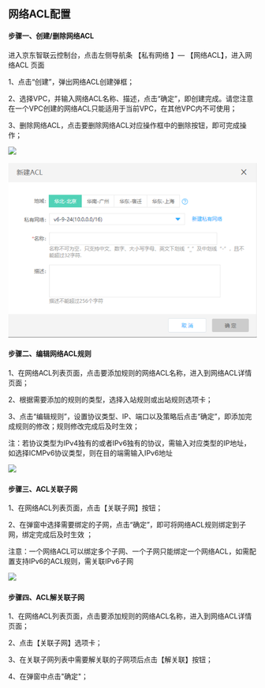 ## **网络ACL配置**

#### **步骤一、创建/删除网络ACL**

进入京东智联云控制台，点击左侧导航条 【私有网络 】— 【网络ACL】，进入网络ACL 页面

1、点击“创建”，弹出网络ACL创建弹框；

2、选择VPC，并输入网络ACL名称、描述，点击“确定”，即创建完成。请您注意在一个VPC创建的网络ACL只能适用于当前VPC，在其他VPC内不可使用；

3、删除网络ACL，点击要删除网络ACL对应操作框中的删除按钮，即可完成操作；

![](/image/Networking/Virtual-Private-Cloud/Operation-Guide/Network-ACL-Configuration/Step1.png)

![](../../../../image/Networking/Virtual-Private-Cloud/Operation-Guide/Network-ACL-Configuration/Step2.png)



#### **步骤二、编辑网络ACL规则**

1、在网络ACL列表页面，点击要添加规则的网络ACL名称，进入到网络ACL详情页面；

2、根据需要添加的规则的类型，选择入站规则或出站规则选项卡；

3、点击“编辑规则”，设置协议类型、IP、端口以及策略后点击“确定”，即添加完成规则的修改；规则修改完成后及时生效；

注：若协议类型为IPv4独有的或者IPv6独有的协议，需输入对应类型的IP地址，如选择ICMPv6协议类型，则在目的端需输入IPv6地址

![](/image/Networking/Virtual-Private-Cloud/Operation-Guide/Network-ACL-Configuration/Step3.png)



#### **步骤三、ACL关联子网**

1、在网络ACL列表页面，点击【关联子网】按钮；

2、在弹窗中选择需要绑定的子网，点击“确定”，即可将网络ACL规则绑定到子网，绑定完成后及时生效 ；

注意：一个网络ACL可以绑定多个子网、一个子网只能绑定一个网络ACL，如需配置支持IPv6的ACL规则，需关联IPv6子网

![](/image/Networking/Virtual-Private-Cloud/Operation-Guide/Network-ACL-Configuration/Step4.png)



#### **步骤四、ACL解关联子网**

1、在网络ACL列表页面，点击要添加规则的网络ACL名称，进入到网络ACL详情页面；

2、点击【关联子网】选项卡；

3、在关联子网列表中需要解关联的子网项后点击【解关联】按钮；

4、在弹窗中点击"确定"；
